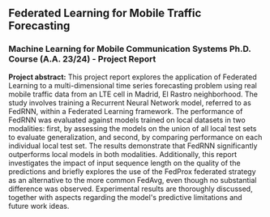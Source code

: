 
## Federated Learning for Mobile Traffic Forecasting
### Machine Learning for Mobile Communication Systems Ph.D. Course (A.A. 23/24) - Project Report 

**Project abstract:** This project report explores the application of Federated Learning to a multi-dimensional time series forecasting problem using real mobile traffic data from an LTE cell in Madrid, El Rastro neighborhood. The study involves training a Recurrent Neural Network model, referred to as FedRNN, within a Federated Learning framework. The performance of FedRNN was evaluated against models trained on local datasets in two modalities: first, by assessing the models on the union of all local test sets to evaluate generalization, and second, by comparing performance on each individual local test set. The results demonstrate that FedRNN significantly outperforms local models in both modalities. Additionally, this report investigates the impact of input sequence length on the quality of the predictions and briefly explores the use of the FedProx federated strategy as an alternative to the more common FedAvg, even though no substantial difference was observed. Experimental results are thoroughly discussed, together with aspects regarding the model's predictive limitations and future work ideas.